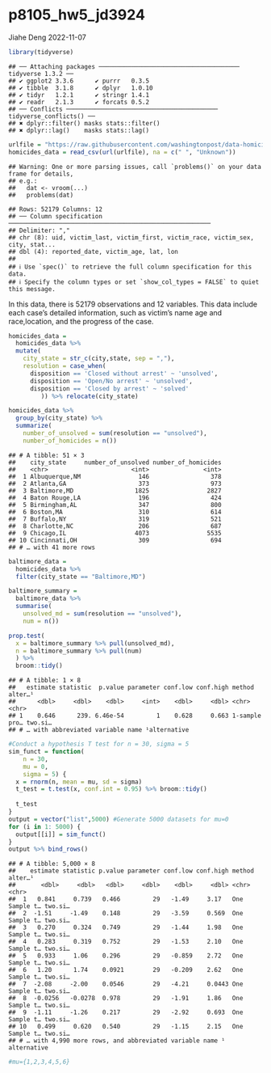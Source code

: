 p8105_hw5_jd3924
================
Jiahe Deng
2022-11-07

``` r
library(tidyverse)
```

    ## ── Attaching packages ─────────────────────────────────────── tidyverse 1.3.2 ──
    ## ✔ ggplot2 3.3.6      ✔ purrr   0.3.5 
    ## ✔ tibble  3.1.8      ✔ dplyr   1.0.10
    ## ✔ tidyr   1.2.1      ✔ stringr 1.4.1 
    ## ✔ readr   2.1.3      ✔ forcats 0.5.2 
    ## ── Conflicts ────────────────────────────────────────── tidyverse_conflicts() ──
    ## ✖ dplyr::filter() masks stats::filter()
    ## ✖ dplyr::lag()    masks stats::lag()

``` r
urlfile = "https://raw.githubusercontent.com/washingtonpost/data-homicides/master/homicide-data.csv"
homicides_data = read_csv(url(urlfile), na = c(" ", "Unknown"))
```

    ## Warning: One or more parsing issues, call `problems()` on your data frame for details,
    ## e.g.:
    ##   dat <- vroom(...)
    ##   problems(dat)

    ## Rows: 52179 Columns: 12
    ## ── Column specification ────────────────────────────────────────────────────────
    ## Delimiter: ","
    ## chr (8): uid, victim_last, victim_first, victim_race, victim_sex, city, stat...
    ## dbl (4): reported_date, victim_age, lat, lon
    ## 
    ## ℹ Use `spec()` to retrieve the full column specification for this data.
    ## ℹ Specify the column types or set `show_col_types = FALSE` to quiet this message.

In this data, there is 52179 observations and 12 variables. This data
include each case’s detailed information, such as victim’s name age and
race,location, and the progress of the case.

``` r
homicides_data = 
  homicides_data %>%
  mutate(
    city_state = str_c(city,state, sep = ","),
    resolution = case_when(
      disposition == 'Closed without arrest' ~ 'unsolved',
      disposition == 'Open/No arrest' ~ 'unsolved',
      disposition == 'Closed by arrest' ~ 'solved'
         )) %>% relocate(city_state)
```

``` r
homicides_data %>%
  group_by(city_state) %>%
  summarize(
    number_of_unsolved = sum(resolution == "unsolved"),
    number_of_homicides = n())
```

    ## # A tibble: 51 × 3
    ##    city_state     number_of_unsolved number_of_homicides
    ##    <chr>                       <int>               <int>
    ##  1 Albuquerque,NM                146                 378
    ##  2 Atlanta,GA                    373                 973
    ##  3 Baltimore,MD                 1825                2827
    ##  4 Baton Rouge,LA                196                 424
    ##  5 Birmingham,AL                 347                 800
    ##  6 Boston,MA                     310                 614
    ##  7 Buffalo,NY                    319                 521
    ##  8 Charlotte,NC                  206                 687
    ##  9 Chicago,IL                   4073                5535
    ## 10 Cincinnati,OH                 309                 694
    ## # … with 41 more rows

``` r
baltimore_data = 
  homicides_data %>%
  filter(city_state == "Baltimore,MD")

baltimore_summary = 
  baltimore_data %>%
  summarise(
    unsolved_md = sum(resolution == "unsolved"),
    num = n())

prop.test(
  x = baltimore_summary %>% pull(unsolved_md),
  n = baltimore_summary %>% pull(num)
  ) %>%
  broom::tidy()
```

    ## # A tibble: 1 × 8
    ##   estimate statistic  p.value parameter conf.low conf.high method        alter…¹
    ##      <dbl>     <dbl>    <dbl>     <int>    <dbl>     <dbl> <chr>         <chr>  
    ## 1    0.646      239. 6.46e-54         1    0.628     0.663 1-sample pro… two.si…
    ## # … with abbreviated variable name ¹​alternative

``` r
#Conduct a hypothesis T test for n = 30, sigma = 5
sim_funct = function( 
    n = 30, 
    mu = 0,
    sigma = 5) {
  x = rnorm(n, mean = mu, sd = sigma)
  t_test = t.test(x, conf.int = 0.95) %>% broom::tidy()
  
  t_test
}
output = vector("list",5000) #Generate 5000 datasets for mu=0
for (i in 1: 5000) {
  output[[i]] = sim_funct()
}
output %>% bind_rows()
```

    ## # A tibble: 5,000 × 8
    ##    estimate statistic p.value parameter conf.low conf.high method        alter…¹
    ##       <dbl>     <dbl>   <dbl>     <dbl>    <dbl>     <dbl> <chr>         <chr>  
    ##  1   0.841     0.739   0.466         29   -1.49     3.17   One Sample t… two.si…
    ##  2  -1.51     -1.49    0.148         29   -3.59     0.569  One Sample t… two.si…
    ##  3   0.270     0.324   0.749         29   -1.44     1.98   One Sample t… two.si…
    ##  4   0.283     0.319   0.752         29   -1.53     2.10   One Sample t… two.si…
    ##  5   0.933     1.06    0.296         29   -0.859    2.72   One Sample t… two.si…
    ##  6   1.20      1.74    0.0921        29   -0.209    2.62   One Sample t… two.si…
    ##  7  -2.08     -2.00    0.0546        29   -4.21     0.0443 One Sample t… two.si…
    ##  8  -0.0256   -0.0278  0.978         29   -1.91     1.86   One Sample t… two.si…
    ##  9  -1.11     -1.26    0.217         29   -2.92     0.693  One Sample t… two.si…
    ## 10   0.499     0.620   0.540         29   -1.15     2.15   One Sample t… two.si…
    ## # … with 4,990 more rows, and abbreviated variable name ¹​alternative

``` r
#mu={1,2,3,4,5,6}
```
